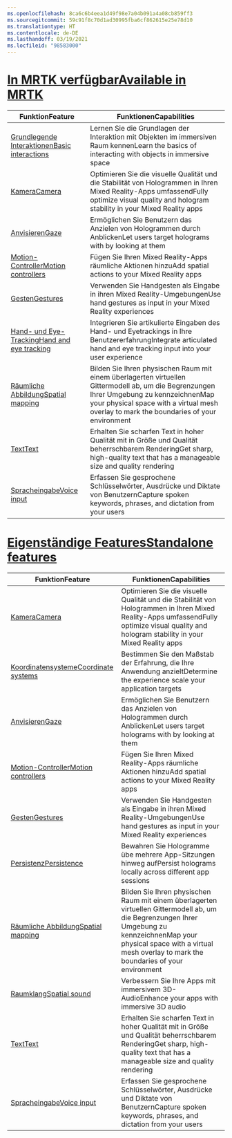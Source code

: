 ```yaml
---
ms.openlocfilehash: 8ca6c6b4eea1d49f98e7a04b091a4a08cb859ff3
ms.sourcegitcommit: 59c91f8c70d1ad30995fba6cf862615e25e78d10
ms.translationtype: HT
ms.contentlocale: de-DE
ms.lasthandoff: 03/19/2021
ms.locfileid: "98583000"
---
```

# <a name="available-in-mrtk"></a>[<span data-ttu-id="a3775-101">In MRTK verfügbar</span><span class="sxs-lookup"><span data-stu-id="a3775-101">Available in MRTK</span></span>](#tab/mrtk)

|  <span data-ttu-id="a3775-102">Funktion</span><span class="sxs-lookup"><span data-stu-id="a3775-102">Feature</span></span>  |  <span data-ttu-id="a3775-103">Funktionen</span><span class="sxs-lookup"><span data-stu-id="a3775-103">Capabilities</span></span>  |
| --- | --- |
| [<span data-ttu-id="a3775-104">Grundlegende Interaktionen</span><span class="sxs-lookup"><span data-stu-id="a3775-104">Basic interactions</span></span>](../unity/mrtk-101.md) | <span data-ttu-id="a3775-105">Lernen Sie die Grundlagen der Interaktion mit Objekten im immersiven Raum kennen</span><span class="sxs-lookup"><span data-stu-id="a3775-105">Learn the basics of interacting with objects in immersive space</span></span> |
| [<span data-ttu-id="a3775-106">Kamera</span><span class="sxs-lookup"><span data-stu-id="a3775-106">Camera</span></span>](../unity/camera-in-unity.md) | <span data-ttu-id="a3775-107">Optimieren Sie die visuelle Qualität und die Stabilität von Hologrammen in Ihren Mixed Reality-Apps umfassend</span><span class="sxs-lookup"><span data-stu-id="a3775-107">Fully optimize visual quality and hologram stability in your Mixed Reality apps</span></span> |
| [<span data-ttu-id="a3775-108">Anvisieren</span><span class="sxs-lookup"><span data-stu-id="a3775-108">Gaze</span></span>](../unity/gaze-in-unity.md) | <span data-ttu-id="a3775-109">Ermöglichen Sie Benutzern das Anzielen von Hologrammen durch Anblicken</span><span class="sxs-lookup"><span data-stu-id="a3775-109">Let users target holograms with by looking at them</span></span> |
| [<span data-ttu-id="a3775-110">Motion-Controller</span><span class="sxs-lookup"><span data-stu-id="a3775-110">Motion controllers</span></span>](../unity/motion-controllers-in-unity.md) | <span data-ttu-id="a3775-111">Fügen Sie Ihren Mixed Reality-Apps räumliche Aktionen hinzu</span><span class="sxs-lookup"><span data-stu-id="a3775-111">Add spatial actions to your Mixed Reality apps</span></span> |
| [<span data-ttu-id="a3775-112">Gesten</span><span class="sxs-lookup"><span data-stu-id="a3775-112">Gestures</span></span>](../unity/gestures-in-unity.md) | <span data-ttu-id="a3775-113">Verwenden Sie Handgesten als Eingabe in ihren Mixed Reality-Umgebungen</span><span class="sxs-lookup"><span data-stu-id="a3775-113">Use hand gestures as input in your Mixed Reality experiences</span></span> |
| [<span data-ttu-id="a3775-114">Hand- und Eye-Tracking</span><span class="sxs-lookup"><span data-stu-id="a3775-114">Hand and eye tracking</span></span>](../unity/hand-eye-in-unity.md) | <span data-ttu-id="a3775-115">Integrieren Sie artikulierte Eingaben des Hand- und Eyetrackings in Ihre Benutzererfahrung</span><span class="sxs-lookup"><span data-stu-id="a3775-115">Integrate articulated hand and eye tracking input into your user experience</span></span> |
| [<span data-ttu-id="a3775-116">Räumliche Abbildung</span><span class="sxs-lookup"><span data-stu-id="a3775-116">Spatial mapping</span></span>](../unity/spatial-mapping-in-unity.md) | <span data-ttu-id="a3775-117">Bilden Sie Ihren physischen Raum mit einem überlagerten virtuellen Gittermodell ab, um die Begrenzungen Ihrer Umgebung zu kennzeichnen</span><span class="sxs-lookup"><span data-stu-id="a3775-117">Map your physical space with a virtual mesh overlay to mark the boundaries of your environment</span></span> |
| [<span data-ttu-id="a3775-118">Text</span><span class="sxs-lookup"><span data-stu-id="a3775-118">Text</span></span>](../unity/text-in-unity.md) | <span data-ttu-id="a3775-119">Erhalten Sie scharfen Text in hoher Qualität mit in Größe und Qualität beherrschbarem Rendering</span><span class="sxs-lookup"><span data-stu-id="a3775-119">Get sharp, high-quality text that has a manageable size and quality rendering</span></span> |
| [<span data-ttu-id="a3775-120">Spracheingabe</span><span class="sxs-lookup"><span data-stu-id="a3775-120">Voice input</span></span>](../unity/voice-input-in-unity.md) | <span data-ttu-id="a3775-121">Erfassen Sie gesprochene Schlüsselwörter, Ausdrücke und Diktate von Benutzern</span><span class="sxs-lookup"><span data-stu-id="a3775-121">Capture spoken keywords, phrases, and dictation from your users</span></span>|

# <a name="standalone-features"></a>[<span data-ttu-id="a3775-122">Eigenständige Features</span><span class="sxs-lookup"><span data-stu-id="a3775-122">Standalone features</span></span>](#tab/standalone)

|  <span data-ttu-id="a3775-123">Funktion</span><span class="sxs-lookup"><span data-stu-id="a3775-123">Feature</span></span>  |  <span data-ttu-id="a3775-124">Funktionen</span><span class="sxs-lookup"><span data-stu-id="a3775-124">Capabilities</span></span>  |
| --- | --- |
| [<span data-ttu-id="a3775-125">Kamera</span><span class="sxs-lookup"><span data-stu-id="a3775-125">Camera</span></span>](../unity/camera-in-unity.md) | <span data-ttu-id="a3775-126">Optimieren Sie die visuelle Qualität und die Stabilität von Hologrammen in Ihren Mixed Reality-Apps umfassend</span><span class="sxs-lookup"><span data-stu-id="a3775-126">Fully optimize visual quality and hologram stability in your Mixed Reality apps</span></span> |
| [<span data-ttu-id="a3775-127">Koordinatensysteme</span><span class="sxs-lookup"><span data-stu-id="a3775-127">Coordinate systems</span></span>](../unity/coordinate-systems-in-unity.md) | <span data-ttu-id="a3775-128">Bestimmen Sie den Maßstab der Erfahrung, die Ihre Anwendung anzielt</span><span class="sxs-lookup"><span data-stu-id="a3775-128">Determine the experience scale your application targets</span></span> |
| [<span data-ttu-id="a3775-129">Anvisieren</span><span class="sxs-lookup"><span data-stu-id="a3775-129">Gaze</span></span>](../unity/gaze-in-unity.md) | <span data-ttu-id="a3775-130">Ermöglichen Sie Benutzern das Anzielen von Hologrammen durch Anblicken</span><span class="sxs-lookup"><span data-stu-id="a3775-130">Let users target holograms with by looking at them</span></span> |
| [<span data-ttu-id="a3775-131">Motion-Controller</span><span class="sxs-lookup"><span data-stu-id="a3775-131">Motion controllers</span></span>](../unity/motion-controllers-in-unity.md) | <span data-ttu-id="a3775-132">Fügen Sie Ihren Mixed Reality-Apps räumliche Aktionen hinzu</span><span class="sxs-lookup"><span data-stu-id="a3775-132">Add spatial actions to your Mixed Reality apps</span></span> |
| [<span data-ttu-id="a3775-133">Gesten</span><span class="sxs-lookup"><span data-stu-id="a3775-133">Gestures</span></span>](../unity/gestures-in-unity.md) | <span data-ttu-id="a3775-134">Verwenden Sie Handgesten als Eingabe in ihren Mixed Reality-Umgebungen</span><span class="sxs-lookup"><span data-stu-id="a3775-134">Use hand gestures as input in your Mixed Reality experiences</span></span> |
| [<span data-ttu-id="a3775-135">Persistenz</span><span class="sxs-lookup"><span data-stu-id="a3775-135">Persistence</span></span>](../unity/persistence-in-unity.md) | <span data-ttu-id="a3775-136">Bewahren Sie Hologramme übe mehrere App-Sitzungen hinweg auf</span><span class="sxs-lookup"><span data-stu-id="a3775-136">Persist holograms locally across different app sessions</span></span> |
| [<span data-ttu-id="a3775-137">Räumliche Abbildung</span><span class="sxs-lookup"><span data-stu-id="a3775-137">Spatial mapping</span></span>](../unity/spatial-mapping-in-unity.md) | <span data-ttu-id="a3775-138">Bilden Sie Ihren physischen Raum mit einem überlagerten virtuellen Gittermodell ab, um die Begrenzungen Ihrer Umgebung zu kennzeichnen</span><span class="sxs-lookup"><span data-stu-id="a3775-138">Map your physical space with a virtual mesh overlay to mark the boundaries of your environment</span></span> |
| [<span data-ttu-id="a3775-139">Raumklang</span><span class="sxs-lookup"><span data-stu-id="a3775-139">Spatial sound</span></span>](../unity/spatial-sound-in-unity.md) | <span data-ttu-id="a3775-140">Verbessern Sie Ihre Apps mit immersivem 3D-Audio</span><span class="sxs-lookup"><span data-stu-id="a3775-140">Enhance your apps with immersive 3D audio</span></span> |
| [<span data-ttu-id="a3775-141">Text</span><span class="sxs-lookup"><span data-stu-id="a3775-141">Text</span></span>](../unity/text-in-unity.md) | <span data-ttu-id="a3775-142">Erhalten Sie scharfen Text in hoher Qualität mit in Größe und Qualität beherrschbarem Rendering</span><span class="sxs-lookup"><span data-stu-id="a3775-142">Get sharp, high-quality text that has a manageable size and quality rendering</span></span> |
| [<span data-ttu-id="a3775-143">Spracheingabe</span><span class="sxs-lookup"><span data-stu-id="a3775-143">Voice input</span></span>](../unity/voice-input-in-unity.md) | <span data-ttu-id="a3775-144">Erfassen Sie gesprochene Schlüsselwörter, Ausdrücke und Diktate von Benutzern</span><span class="sxs-lookup"><span data-stu-id="a3775-144">Capture spoken keywords, phrases, and dictation from your users</span></span>|